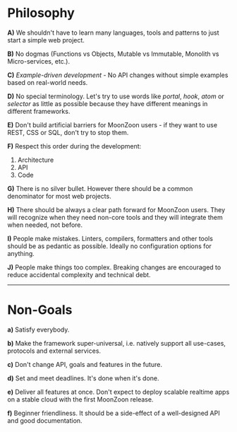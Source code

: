 # Philosophy

**A)** We shouldn't have to learn many languages, tools and patterns to just start a simple web project.

**B)** No dogmas (Functions vs Objects, Mutable vs Immutable, Monolith vs Micro-services, etc.).

**C)** _Example-driven development_ - No API changes without simple examples based on real-world needs.

**D)** No special terminology. Let's try to use words like _portal_, _hook_, _atom_ or _selector_ as little as possible because they have different meanings in different frameworks.

**E)** Don't build artificial barriers for MoonZoon users - if they want to use REST, CSS or SQL, don't try to stop them.

**F)** Respect this order during the development:
   1. Architecture
   1. API
   1. Code

**G)** There is no silver bullet. However there should be a common denominator for most web projects.

**H)** There should be always a clear path forward for MoonZoon users. They will recognize when they need non-core tools and they will integrate them when needed, not before.

**I)** People make mistakes. Linters, compilers, formatters and other tools should be as pedantic as possible. Ideally no configuration options for anything.

**J)** People make things too complex.  Breaking changes are encouraged to reduce accidental complexity and technical debt.

---

# Non-Goals

**a)** Satisfy everybody.

**b)** Make the framework super-universal, i.e. natively support all use-cases, protocols and external services.

**c)** Don't change API, goals and features in the future.

**d)** Set and meet deadlines. It's done when it's done.

**e)** Deliver all features at once. Don't expect to deploy scalable realtime apps on a stable cloud with the first MoonZoon release.

**f)** Beginner friendliness. It should be a side-effect of a well-designed API and good documentation.
